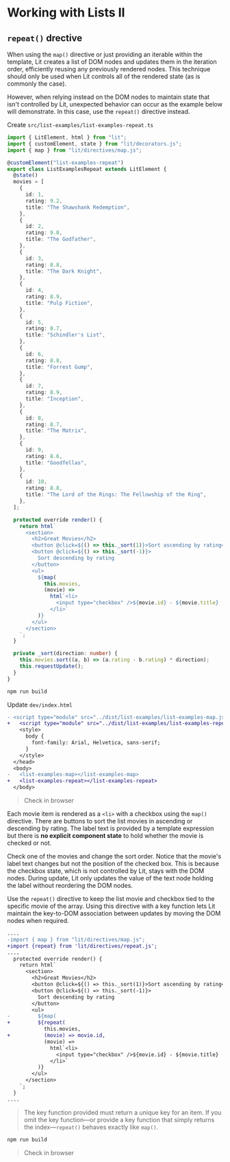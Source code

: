 # Working with Lists II

## `repeat()` drective

When using the `map()` directive or just providing an iterable within the template, Lit creates a list of DOM nodes and updates them in the iteration order, efficiently reusing any previously rendered nodes. This technique should only be used when Lit controls all of the rendered state (as is commonly the case).

However, when relying instead on the DOM nodes to maintain state that isn't controlled by Lit, unexpected behavior can occur as the example below will demonstrate. In this case, use the `repeat()` directive instead.

Create `src/list-examples/list-examples-repeat.ts`

```ts
import { LitElement, html } from "lit";
import { customElement, state } from "lit/decorators.js";
import { map } from "lit/directives/map.js";

@customElement("list-examples-repeat")
export class ListExamplesRepeat extends LitElement {
  @state()
  movies = [
    {
      id: 1,
      rating: 9.2,
      title: "The Shawshank Redemption",
    },
    {
      id: 2,
      rating: 9.0,
      title: "The Godfather",
    },
    {
      id: 3,
      rating: 8.8,
      title: "The Dark Knight",
    },
    {
      id: 4,
      rating: 8.9,
      title: "Pulp Fiction",
    },
    {
      id: 5,
      rating: 8.7,
      title: "Schindler's List",
    },
    {
      id: 6,
      rating: 8.8,
      title: "Forrest Gump",
    },
    {
      id: 7,
      rating: 8.9,
      title: "Inception",
    },
    {
      id: 8,
      rating: 8.7,
      title: "The Matrix",
    },
    {
      id: 9,
      rating: 8.6,
      title: "Goodfellas",
    },
    {
      id: 10,
      rating: 8.8,
      title: "The Lord of the Rings: The Fellowship of the Ring",
    },
  ];

  protected override render() {
    return html`
      <section>
        <h2>Great Movies</h2>
        <button @click=${() => this._sort(1)}>Sort ascending by rating</button>
        <button @click=${() => this._sort(-1)}>
          Sort descending by rating
        </button>
        <ul>
          ${map(
            this.movies,
            (movie) =>
              html`<li>
                <input type="checkbox" />${movie.id} - ${movie.title}
              </li>`
          )}
        </ul>
      </section>
    `;
  }

  private _sort(direction: number) {
    this.movies.sort((a, b) => (a.rating - b.rating) * direction);
    this.requestUpdate();
  }
}
```

```bash
npm run build
```

Update `dev/index.html`

```diff
- <script type="module" src="../dist/list-examples/list-examples-map.js"></script>
+   <script type="module" src="../dist/list-examples/list-examples-repeat.js"></script>
    <style>
      body {
        font-family: Arial, Helvetica, sans-serif;
      }
    </style>
  </head>
  <body>
-   <list-examples-map></list-examples-map>
+   <list-examples-repeat></list-examples-repeat>
  </body>
```

> Check in browser

Each movie item is rendered as a `<li>` with a checkbox using the `map()` directive. There are buttons to sort the list movies in ascending or descending by rating. The label text is provided by a template expression but there is **no explicit component state** to hold whether the movie is checked or not.

Check one of the movies and change the sort order. Notice that the movie's label text changes but not the position of the checked box. This is because the checkbox state, which is not controlled by Lit, stays with the DOM nodes. During update, Lit only updates the value of the text node holding the label without reordering the DOM nodes.

Use the `repeat()` directive to keep the list movie and checkbox tied to the specific movie of the array. Using this directive with a key function lets Lit maintain the key-to-DOM association between updates by moving the DOM nodes when required.

```diff
....
-import { map } from "lit/directives/map.js";
+import {repeat} from 'lit/directives/repeat.js';
....
  protected override render() {
    return html`
      <section>
        <h2>Great Movies</h2>
        <button @click=${() => this._sort(1)}>Sort ascending by rating</button>
        <button @click=${() => this._sort(-1)}>
          Sort descending by rating
        </button>
        <ul>
-         ${map(
+         ${repeat(
            this.movies,
+           (movie) => movie.id,
            (movie) =>
              html`<li>
                <input type="checkbox" />${movie.id} - ${movie.title}
              </li>`
          )}
        </ul>
      </section>
    `;
  }
....
```

> The key function provided must return a unique key for an item. If you omit the key function—or provide a key function that simply returns the index—`repeat()` behaves exactly like `map()`. 

```bash
npm run build
```

> Check in browser